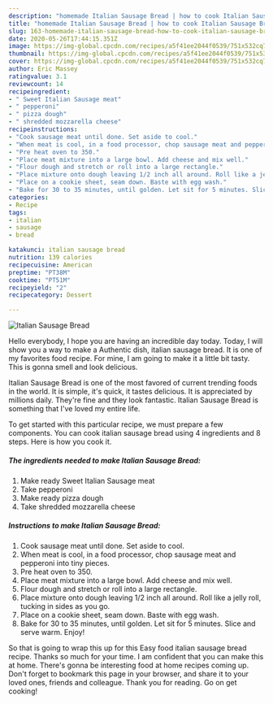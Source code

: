 ```yaml
---
description: "homemade Italian Sausage Bread | how to cook Italian Sausage Bread"
title: "homemade Italian Sausage Bread | how to cook Italian Sausage Bread"
slug: 163-homemade-italian-sausage-bread-how-to-cook-italian-sausage-bread
date: 2020-05-26T17:44:15.351Z
image: https://img-global.cpcdn.com/recipes/a5f41ee2044f0539/751x532cq70/italian-sausage-bread-recipe-main-photo.jpg
thumbnail: https://img-global.cpcdn.com/recipes/a5f41ee2044f0539/751x532cq70/italian-sausage-bread-recipe-main-photo.jpg
cover: https://img-global.cpcdn.com/recipes/a5f41ee2044f0539/751x532cq70/italian-sausage-bread-recipe-main-photo.jpg
author: Eric Massey
ratingvalue: 3.1
reviewcount: 14
recipeingredient:
- " Sweet Italian Sausage meat"
- " pepperoni"
- " pizza dough"
- " shredded mozzarella cheese"
recipeinstructions:
- "Cook sausage meat until done. Set aside to cool."
- "When meat is cool, in a food processor, chop sausage meat and pepperoni into tiny pieces."
- "Pre heat oven to 350."
- "Place meat mixture into a large bowl. Add cheese and mix well."
- "Flour dough and stretch or roll into a large rectangle."
- "Place mixture onto dough leaving 1/2 inch all around. Roll like a jelly roll, tucking in sides as you go."
- "Place on a cookie sheet, seam down. Baste with egg wash."
- "Bake for 30 to 35 minutes, until golden. Let sit for 5 minutes. Slice and serve warm. Enjoy!"
categories:
- Recipe
tags:
- italian
- sausage
- bread

katakunci: italian sausage bread 
nutrition: 139 calories
recipecuisine: American
preptime: "PT38M"
cooktime: "PT51M"
recipeyield: "2"
recipecategory: Dessert

---
```



![Italian Sausage Bread](https://img-global.cpcdn.com/recipes/a5f41ee2044f0539/751x532cq70/italian-sausage-bread-recipe-main-photo.jpg)

Hello everybody, I hope you are having an incredible day today. Today, I will show you a way to make a Authentic dish, italian sausage bread. It is one of my favorites food recipe. For mine, I am going to make it a little bit tasty. This is gonna smell and look delicious.



Italian Sausage Bread is one of the most favored of current trending foods in the world. It is simple, it's quick, it tastes delicious. It is appreciated by millions daily. They're fine and they look fantastic. Italian Sausage Bread is something that I've loved my entire life.


To get started with this particular recipe, we must prepare a few components. You can cook italian sausage bread using 4 ingredients and 8 steps. Here is how you cook it.

<!--inarticleads1-->

##### The ingredients needed to make Italian Sausage Bread:

1. Make ready  Sweet Italian Sausage meat
1. Take  pepperoni
1. Make ready  pizza dough
1. Take  shredded mozzarella cheese




<!--inarticleads2-->

##### Instructions to make Italian Sausage Bread:

1. Cook sausage meat until done. Set aside to cool.
1. When meat is cool, in a food processor, chop sausage meat and pepperoni into tiny pieces.
1. Pre heat oven to 350.
1. Place meat mixture into a large bowl. Add cheese and mix well.
1. Flour dough and stretch or roll into a large rectangle.
1. Place mixture onto dough leaving 1/2 inch all around. Roll like a jelly roll, tucking in sides as you go.
1. Place on a cookie sheet, seam down. Baste with egg wash.
1. Bake for 30 to 35 minutes, until golden. Let sit for 5 minutes. Slice and serve warm. Enjoy!




So that is going to wrap this up for this Easy food italian sausage bread recipe. Thanks so much for your time. I am confident that you can make this at home. There's gonna be interesting food at home recipes coming up. Don't forget to bookmark this page in your browser, and share it to your loved ones, friends and colleague. Thank you for reading. Go on get cooking!
